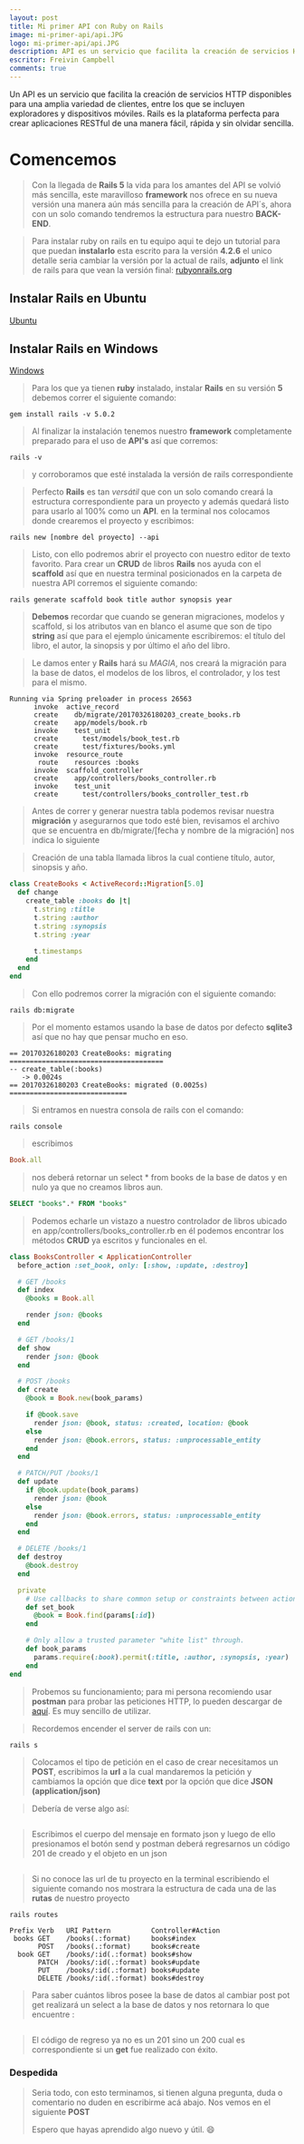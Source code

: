 ```yaml
---
layout: post
title: Mi primer API con Ruby on Rails
image: mi-primer-api/api.JPG
logo: mi-primer-api/api.JPG
description: API es un servicio que facilita la creación de servicios HTTP disponibles para una amplia variedad de clientes.
escritor: Freivin Campbell
comments: true
---
```


<p class="intro"><span class="dropcap">U</span>n API es un servicio que facilita la creación de servicios HTTP disponibles para una amplia variedad de clientes, entre los que se incluyen exploradores y dispositivos móviles. Rails es la plataforma perfecta para crear aplicaciones RESTful de una manera fácil, rápida y sin olvidar sencilla.</p>

# Comencemos
 > Con la llegada de **Rails 5** la vida para los amantes del API se volvió más sencilla, este maravilloso **framework** nos ofrece en su nueva versión una manera aún más sencilla para la creación de API´s, ahora con un solo comando tendremos la estructura para nuestro **BACK-END**.

> Para instalar ruby on rails en tu equipo aqui te dejo un tutorial para que puedan **instalarlo** esta escrito para la versión **4.2.6** el unico detalle seria cambiar la versión por la actual de rails, **adjunto** el link de rails para que vean la versión final:
[rubyonrails.org](https://goo.gl/QhOCmx)


## Instalar Rails en Ubuntu
[Ubuntu](https://goo.gl/y3Lp8G)

## Instalar Rails en Windows
[Windows](https://goo.gl/yjFmnp)

> Para los que ya tienen **ruby** instalado, instalar **Rails** en su versión **5** debemos correr el siguiente comando:

```shell  
gem install rails -v 5.0.2
```

> Al finalizar la instalación tenemos nuestro **framework** completamente preparado para el uso de **API's** así que corremos:

```shell  
rails -v
```

> y corroboramos que esté instalada la versión de rails correspondiente

> Perfecto **Rails** es tan *versátil* que con un solo comando creará la estructura correspondiente para un proyecto y además quedará listo para usarlo al 100% como un **API**. en la terminal nos colocamos donde crearemos el proyecto y escribimos:

```shell  
rails new [nombre del proyecto] --api
```

> Listo, con ello podremos abrir el proyecto con nuestro editor de texto favorito.
> Para crear un **CRUD** de libros **Rails** nos ayuda con el **scaffold** así que en nuestra terminal posicionados en la carpeta de nuestra API corremos el siguiente comando:


```shell  
rails generate scaffold book title author synopsis year
```

> **Debemos** recordar que cuando se generan migraciones, modelos y scaffold, si los atributos van en blanco el asume que son de tipo **string** así que para el ejemplo únicamente escribiremos: el título del libro, el autor, la sinopsis y por último el año del libro.

> Le damos enter y **Rails** hará su *MAGIA*, nos creará la migración para la base de datos, el modelos de los libros, el controlador, y los test para el mismo.

```shell  
Running via Spring preloader in process 26563
      invoke  active_record
      create    db/migrate/20170326180203_create_books.rb
      create    app/models/book.rb
      invoke    test_unit
      create      test/models/book_test.rb
      create      test/fixtures/books.yml
      invoke  resource_route
       route    resources :books
      invoke  scaffold_controller
      create    app/controllers/books_controller.rb
      invoke    test_unit
      create      test/controllers/books_controller_test.rb

```

> Antes de correr y generar nuestra tabla podemos revisar nuestra **migración** y asegurarnos que todo esté bien, revisamos el archivo que se encuentra en db/migrate/[fecha y nombre de la migración] nos indica lo siguiente

> Creación de una tabla llamada libros la cual contiene título, autor, sinopsis y año.

```ruby  
class CreateBooks < ActiveRecord::Migration[5.0]
  def change
    create_table :books do |t|
      t.string :title
      t.string :author
      t.string :synopsis
      t.string :year

      t.timestamps
    end
  end
end

```

> Con ello podremos correr la migración con el siguiente comando:

```shell  
rails db:migrate
```

> Por el momento estamos usando la base de datos por defecto **sqlite3** así que no hay que pensar mucho en eso.

```shell  
== 20170326180203 CreateBooks: migrating ======================================
-- create_table(:books)
   -> 0.0024s
== 20170326180203 CreateBooks: migrated (0.0025s) =============================
```

> Si entramos en nuestra consola de rails con el comando:

```shell  
rails console
```

> escribimos

```ruby  
Book.all
```
> nos deberá retornar un select * from books de la base de datos y en nulo ya que no creamos libros aun.

```sql  
SELECT "books".* FROM "books"
```

> Podemos echarle un vistazo a nuestro controlador de libros ubicado en app/controllers/books_controller.rb en él podemos encontrar los métodos **CRUD** ya escritos y funcionales en el.

```ruby  
class BooksController < ApplicationController
  before_action :set_book, only: [:show, :update, :destroy]

  # GET /books
  def index
    @books = Book.all

    render json: @books
  end

  # GET /books/1
  def show
    render json: @book
  end

  # POST /books
  def create
    @book = Book.new(book_params)

    if @book.save
      render json: @book, status: :created, location: @book
    else
      render json: @book.errors, status: :unprocessable_entity
    end
  end

  # PATCH/PUT /books/1
  def update
    if @book.update(book_params)
      render json: @book
    else
      render json: @book.errors, status: :unprocessable_entity
    end
  end

  # DELETE /books/1
  def destroy
    @book.destroy
  end

  private
    # Use callbacks to share common setup or constraints between actions.
    def set_book
      @book = Book.find(params[:id])
    end

    # Only allow a trusted parameter "white list" through.
    def book_params
      params.require(:book).permit(:title, :author, :synopsis, :year)
    end
end

```

> Probemos su funcionamiento; para mi persona recomiendo usar **postman** para probar las peticiones HTTP, lo pueden descargar de [aquí](https://goo.gl/AwfgR8). Es muy sencillo de utilizar.

> Recordemos encender el server de rails con un:

```shell  
rails s  
```

> Colocamos el tipo de petición en el caso de crear necesitamos un **POST**, escribimos la **url** a la cual mandaremos la petición y cambiamos la opción que dice **text** por la opción que dice **JSON (application/json)**

>Debería de verse algo así:

<img src="{{ '/assets/img/mi-primer-api/postman1.png' | prepend: site.baseurl }}" alt="">


> Escribimos el cuerpo del mensaje en formato json y luego de ello presionamos el botón send y postman deberá regresarnos un código 201 de creado y el objeto en un json

<img src="{{ '/assets/img/mi-primer-api/postman2.png' | prepend: site.baseurl }}" alt="">

> Si no conoce las url de tu proyecto en la terminal escribiendo el siguiente comando nos mostrara la estructura de cada una de las **rutas** de nuestro proyecto

```shell  
rails routes
```

```shell  
Prefix Verb   URI Pattern          Controller#Action
 books GET    /books(.:format)     books#index
       POST   /books(.:format)     books#create
  book GET    /books/:id(.:format) books#show
       PATCH  /books/:id(.:format) books#update
       PUT    /books/:id(.:format) books#update
       DELETE /books/:id(.:format) books#destroy

```

> Para saber cuántos libros posee la base de datos al cambiar post pot get realizará un select a la base de datos y nos retornara lo que encuentre :

<img src="{{ '/assets/img/mi-primer-api/postman3.png' | prepend: site.baseurl }}" alt="">

> El código de regreso ya no es un 201 sino un 200 cual es correspondiente si un **get** fue realizado con éxito.

### Despedida
> Seria todo, con esto terminamos, si tienen alguna pregunta, duda o comentario no duden en escribirme acá abajo. Nos vemos en el siguiente **POST**
>
> Espero que hayas aprendido algo nuevo y útil. :smile:
